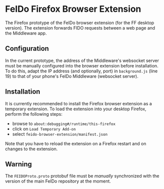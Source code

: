 # FeIDo Firefox Browser Extension
The Firefox prototype of the FeIDo browser extension (for the FF desktop version).
The extension forwards FIDO requests between a web page and the Middleware app.


## Configuration
In the current prototype, the address of the Middleware's websocket server must
be manually configured into the browser extension before installation.
To do this, adapt the IP address (and optionally, port) in `background.js` (line 19)
to that of your phone's FeIDo Middleware (websocket server).


## Installation
It is currently recommended to install the Firefox browser extension as a temporary
extension.
To load the extension into your desktop Firefox, perform the following steps:

* browse to `about:debugging#/runtime/this-firefox`
* click on `Load Temporary Add-on`
* select `feido-browser-extension/manifest.json`

Note that you have to reload the extension on a Firefox restart and on changes to
the extension.


## Warning
The `FEIDOProto.proto` protobuf file must be *manually* synchronized with the
version of the main FeIDo repository at the moment.
